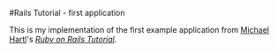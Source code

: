 #Rails Tutorial - first application

This is my implementation of the first example application from [Michael Hartl](http://michaelhartl.com)'s [*Ruby on Rails Tutorial*](http://railstutorial.org).
